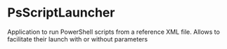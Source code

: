 # PsScriptLauncher
 Application to run PowerShell scripts from a reference XML file. Allows to facilitate their launch with or without parameters
